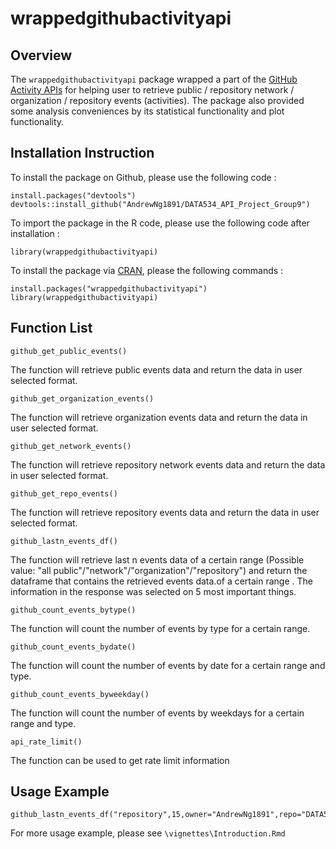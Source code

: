 # wrappedgithubactivityapi

## Overview

The `wrappedgithubactivityapi` package wrapped a part of the [GitHub Activity APIs](https://docs.github.com/en/rest/reference/activity) for helping user to retrieve public / repository network / organization / repository events (activities). The package also provided some analysis conveniences by its statistical functionality and plot functionality.

## Installation Instruction

To install the package on Github, please use the following code :

    install.packages("devtools")
    devtools::install_github("AndrewNg1891/DATA534_API_Project_Group9")

To import the package in the R code, please use the following code after installation :

    library(wrappedgithubactivityapi)


To install the package via [CRAN](https://cran.r-project.org/), please the following commands :

    install.packages("wrappedgithubactivityapi")
    library(wrappedgithubactivityapi)

## Function List

`github_get_public_events()`

The function will retrieve public events data and return the data in user selected format.

`github_get_organization_events()`

The function will retrieve organization events data and return the data in user selected format.

`github_get_network_events()`

The function will retrieve repository network events data and return the data in user selected format.

`github_get_repo_events()`

The function will retrieve repository events data and return the data in user selected format.

`github_lastn_events_df()`

The function will retrieve last n events data of a certain range (Possible value: "all public"/"network"/"organization"/"repository") and return the dataframe that contains the retrieved events data.of a certain range . The information in the response was selected on 5 most important things. 

`github_count_events_bytype()`

The function will count the number of events by type for a certain range.

`github_count_events_bydate()`

The function will count the number of events by date for a certain range and type.

`github_count_events_byweekday()`

The function will count the number of events by weekdays for a certain range and type.

`api_rate_limit()`

The function can be used to get rate limit information

## Usage Example

    github_lastn_events_df("repository",15,owner="AndrewNg1891",repo="DATA534_API_Project_Group9")

For more usage example, please see `\vignettes\Introduction.Rmd`
